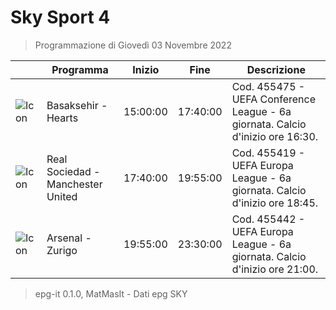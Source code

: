 # Sky Sport 4
> Programmazione di Giovedì 03 Novembre 2022

||Programma|Inizio|Fine|Descrizione|
|---|---|---|---|---|
|![Icon](https://guidatv.sky.it/uuid/00f44aa1-261d-4361-9811-46db41061f6d/cover?md5ChecksumParam=a3b144fc8e87eed4b1422d6bf87a0220)|Basaksehir - Hearts|15:00:00|17:40:00|Cod. 455475 - UEFA Conference League - 6a giornata. Calcio d&#039;inizio ore 16:30.
|![Icon](https://guidatv.sky.it/uuid/d5644ca0-c5c5-4e85-b8db-aa58d68f01d0/cover?md5ChecksumParam=cdedee4e66a049bcc0cfcbd7322c7658)|Real Sociedad - Manchester United|17:40:00|19:55:00|Cod. 455419 - UEFA Europa League - 6a giornata. Calcio d&#039;inizio ore 18:45.
|![Icon](https://guidatv.sky.it/uuid/8869b04e-1b61-4a3c-91cc-21c3340edd06/cover?md5ChecksumParam=e0b0be2698a8dc2ca4bcb978f37030d0)|Arsenal - Zurigo|19:55:00|23:30:00|Cod. 455442 - UEFA Europa League - 6a giornata. Calcio d&#039;inizio ore 21:00.



 > epg-it 0.1.0, MatMasIt - Dati epg SKY